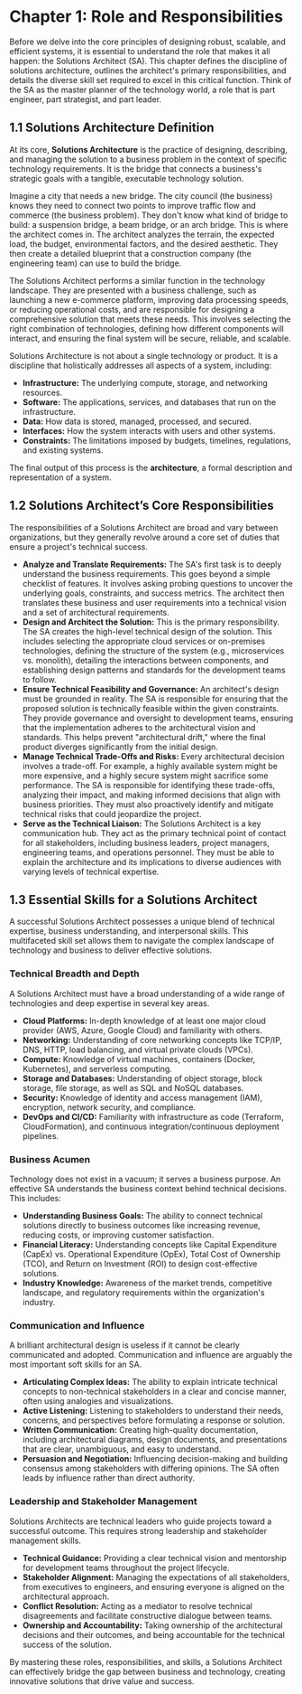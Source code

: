 # Chapter 1: Role and Responsibilities
Before we delve into the core principles of designing robust, scalable, and efficient systems, it is essential to understand the role that makes it all happen: the Solutions Architect (SA). This chapter defines the discipline of solutions architecture, outlines the architect's primary responsibilities, and details the diverse skill set required to excel in this critical function. Think of the SA as the master planner of the technology world, a role that is part engineer, part strategist, and part leader.

## 1.1 Solutions Architecture Definition
At its core, **Solutions Architecture** is the practice of designing, describing, and managing the solution to a business problem in the context of specific technology requirements. It is the bridge that connects a business's strategic goals with a tangible, executable technology solution.

Imagine a city that needs a new bridge. The city council (the business) knows they need to connect two points to improve traffic flow and commerce (the business problem). They don't know what kind of bridge to build: a suspension bridge, a beam bridge, or an arch bridge. This is where the architect comes in. The architect analyzes the terrain, the expected load, the budget, environmental factors, and the desired aesthetic. They then create a detailed blueprint that a construction company (the engineering team) can use to build the bridge.

The Solutions Architect performs a similar function in the technology landscape. They are presented with a business challenge, such as launching a new e-commerce platform, improving data processing speeds, or reducing operational costs, and are responsible for designing a comprehensive solution that meets these needs. This involves selecting the right combination of technologies, defining how different components will interact, and ensuring the final system will be secure, reliable, and scalable.

Solutions Architecture is not about a single technology or product. It is a discipline that holistically addresses all aspects of a system, including:
- **Infrastructure:** The underlying compute, storage, and networking resources.
- **Software:** The applications, services, and databases that run on the infrastructure.
- **Data:** How data is stored, managed, processed, and secured.
- **Interfaces:** How the system interacts with users and other systems.
- **Constraints:** The limitations imposed by budgets, timelines, regulations, and existing systems.

The final output of this process is the **architecture**, a formal description and representation of a system.

## 1.2 Solutions Architect’s Core Responsibilities
The responsibilities of a Solutions Architect are broad and vary between organizations, but they generally revolve around a core set of duties that ensure a project's technical success.
- **Analyze and Translate Requirements:** The SA's first task is to deeply understand the business requirements. This goes beyond a simple checklist of features. It involves asking probing questions to uncover the underlying goals, constraints, and success metrics. The architect then translates these business and user requirements into a technical vision and a set of architectural requirements.
- **Design and Architect the Solution:** This is the primary responsibility. The SA creates the high-level technical design of the solution. This includes selecting the appropriate cloud services or on-premises technologies, defining the structure of the system (e.g., microservices vs. monolith), detailing the interactions between components, and establishing design patterns and standards for the development teams to follow.
- **Ensure Technical Feasibility and Governance:** An architect's design must be grounded in reality. The SA is responsible for ensuring that the proposed solution is technically feasible within the given constraints. They provide governance and oversight to development teams, ensuring that the implementation adheres to the architectural vision and standards. This helps prevent "architectural drift," where the final product diverges significantly from the initial design.
- **Manage Technical Trade-Offs and Risks:** Every architectural decision involves a trade-off. For example, a highly available system might be more expensive, and a highly secure system might sacrifice some performance. The SA is responsible for identifying these trade-offs, analyzing their impact, and making informed decisions that align with business priorities. They must also proactively identify and mitigate technical risks that could jeopardize the project.
- **Serve as the Technical Liaison:** The Solutions Architect is a key communication hub. They act as the primary technical point of contact for all stakeholders, including business leaders, project managers, engineering teams, and operations personnel. They must be able to explain the architecture and its implications to diverse audiences with varying levels of technical expertise.

## 1.3 Essential Skills for a Solutions Architect
A successful Solutions Architect possesses a unique blend of technical expertise, business understanding, and interpersonal skills. This multifaceted skill set allows them to navigate the complex landscape of technology and business to deliver effective solutions.

### Technical Breadth and Depth
A Solutions Architect must have a broad understanding of a wide range of technologies and deep expertise in several key areas.
- **Cloud Platforms:** In-depth knowledge of at least one major cloud provider (AWS, Azure, Google Cloud) and familiarity with others.
- **Networking:** Understanding of core networking concepts like TCP/IP, DNS, HTTP, load balancing, and virtual private clouds (VPCs).
- **Compute:** Knowledge of virtual machines, containers (Docker, Kubernetes), and serverless computing.
- **Storage and Databases:** Understanding of object storage, block storage, file storage, as well as SQL and NoSQL databases.
- **Security:** Knowledge of identity and access management (IAM), encryption, network security, and compliance.
- **DevOps and CI/CD:** Familiarity with infrastructure as code (Terraform, CloudFormation), and continuous integration/continuous deployment pipelines.

### Business Acumen
Technology does not exist in a vacuum; it serves a business purpose. An effective SA understands the business context behind technical decisions. This includes:
- **Understanding Business Goals:** The ability to connect technical solutions directly to business outcomes like increasing revenue, reducing costs, or improving customer satisfaction.
- **Financial Literacy:** Understanding concepts like Capital Expenditure (CapEx) vs. Operational Expenditure (OpEx), Total Cost of Ownership (TCO), and Return on Investment (ROI) to design cost-effective solutions.
- **Industry Knowledge:** Awareness of the market trends, competitive landscape, and regulatory requirements within the organization's industry.

### Communication and Influence
A brilliant architectural design is useless if it cannot be clearly communicated and adopted. Communication and influence are arguably the most important soft skills for an SA.
- **Articulating Complex Ideas:** The ability to explain intricate technical concepts to non-technical stakeholders in a clear and concise manner, often using analogies and visualizations.
- **Active Listening:** Listening to stakeholders to understand their needs, concerns, and perspectives before formulating a response or solution.
- **Written Communication:** Creating high-quality documentation, including architectural diagrams, design documents, and presentations that are clear, unambiguous, and easy to understand.
- **Persuasion and Negotiation:** Influencing decision-making and building consensus among stakeholders with differing opinions. The SA often leads by influence rather than direct authority.

### Leadership and Stakeholder Management
Solutions Architects are technical leaders who guide projects toward a successful outcome. This requires strong leadership and stakeholder management skills.
- **Technical Guidance:** Providing a clear technical vision and mentorship for development teams throughout the project lifecycle.
- **Stakeholder Alignment:** Managing the expectations of all stakeholders, from executives to engineers, and ensuring everyone is aligned on the architectural approach.
- **Conflict Resolution:** Acting as a mediator to resolve technical disagreements and facilitate constructive dialogue between teams.
- **Ownership and Accountability:** Taking ownership of the architectural decisions and their outcomes, and being accountable for the technical success of the solution.

By mastering these roles, responsibilities, and skills, a Solutions Architect can effectively bridge the gap between business and technology, creating innovative solutions that drive value and success.
